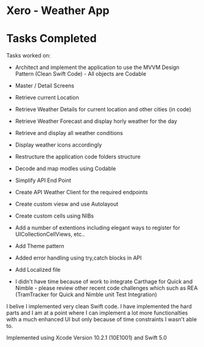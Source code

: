 Xero - Weather App
============

# Tasks Completed

Tasks worked on:


- Architect and implement the application to use the MVVM Design Pattern (Clean Swift Code) - All objects are Codable 

- Master / Detail Screens
- Retrieve current Location
- Retrieve Weather Details for current location and other cities (in code)
- Retrieve Weather Forecast and display horly weather for the day
- Retrieve and display all weather conditions
- Display weather icons accordingly

- Restructure the application code folders structure 
- Decode and map modles using Codable
- Simplify API End Point
- Create API Weather Client for the required endpoints
- Create custom viesw and use Autolayout
- Create custom cells using NIBs
- Add a number of extentions including elegant ways to register for UICollectionCellViews, etc..
- Add Theme pattern
- Added error handling using try,catch blocks in API
- Add Localized file
- I didn't have time because of work to integrate Carthage for Quick and Nimble - please review other recent code challenges which such as REA (TramTracker for Quick and Nimble unit Test Integration)


I belive I implemented very clean Swift code. I have implemented the hard parts and I am at a point where I can implement a lot more functionalties with a much enhanced UI but only because of time constraints I wasn't able to.

Implemented using Xcode Version 10.2.1 (10E1001) and Swift 5.0



